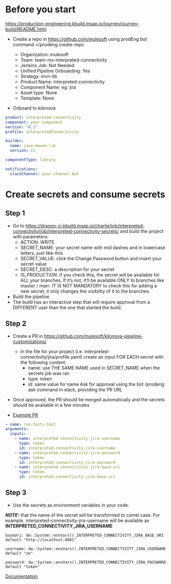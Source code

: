 

# Before you start

https://production-engineering.kbuild.msap.io/journey/journey-build/README.html

- Create a repo in https://github.com/mulesoft using prodEng bot command >/prodeng create-repo
    - Organization: mulesoft
    - Team: team-ms-interpreted-connectivity
    - Jenkins Job: Not Needed
    - Unified Pipeline Onboarding: Yes
    - Strategy: mvn-lib
    - Product Name: interpreted-connectivity
    - Component Name: <your saas name> eg: jira
    - Asset type: None
    - Template: None

- Onboard to kilonova 
``` yaml
product: interpreted-connectivity
component: your-component
version: "0.1"
profile: interpretedConnectivity

builder:
  name: java-maven-lib
  version: 11

componentType: library

notifications:
  slackChannel: your-channel-bot
```

# Create secrets and consume secrets

## Step 1

- Go to https://dragon-ci.kbuild.msap.io/charlie/job/interpreted-connectivity/job/interpreted-connectivity-secrets/ and build the project with parameters:
    - ACTION: WRITE
    - SECRET_NAME: your secret name with mid dashes and in lowercase letters, just-like-this
    - SECRET_VALUE: click the Change Password button and insert your secret value
    - SECRET_DESC: a description for your secret
    - IS_PRODUCTION: if you check this, the secret will be available for ALL your branches. If it’s not, it’ll be available ONLY to branches like master / main. IT IS NOT MANDATORY to check this for adding a new secret, it only changes the visibility of it to the branches.
- Build the pipeline
- The build has an interactive step that will require approval from a DIFFERENT user than the one that started the build.

## Step 2 

- Create a PR in https://github.com/mulesoft/kilonova-pipeline-customizations/ 
    - In the file for your project (i.e. interpreted-connectivity/jira/profile.yaml) create an input FOR EACH secret with the following content:
        - name: use THE SAME NAME used in SECRET_NAME when the secrets job was ran
        - type: token
        - id: same value for name
Ask for approval using the bot /prodeng ask command in slack, providing the PR URL

- Once approved, the PR should be merged automatically and the secrets should be available in a few minutes
- [Example PR](https://github.com/mulesoft/kilonova-pipeline-customizations/pull/632/files)
``` yaml
- name: run-tests-test
arguments:
  inputs:
    - name: interpreted-connectivity-jira-username
      type: token
      id: interpreted-connectivity-jira-username
    - name: interpreted-connectivity-jira-password
      type: token
      id: interpreted-connectivity-jira-password
    - name: interpreted-connectivity-jira-base-uri
      type: token
      id: interpreted-connectivity-jira-base-uri
```
## Step 3 

- Use the secrets as environment variables in your code.

 **_NOTE:_** that the name of the secret will be transformed to camel case. For example, interpreted-connectivity-jira-username will be available as **INTERPRETED_CONNECTIVITY_JIRA_USERNAME**

```
baseUri: dw::System::envVars().INTERPRETED_CONNECTIVITY_JIRA_BASE_URI default "http://localhost:8081"

username: dw::System::envVars().INTERPRETED_CONNECTIVITY_JIRA_USERNAME default "ze"
	
password: dw::System::envVars().INTERPRETED_CONNECTIVITY_JIRA_PASSWORD default "token"
```



[Documentation](https://docs.google.com/document/d/1Is2xE2bhhX1H-Gvjmqarq5AwLCSBGnCUut3h5AsJIww)